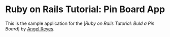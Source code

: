# Ruby on Rails Tutorial: Pin Board App

This is the sample application for the
[*Ruby on Rails Tutorial:
Buld a Pin Board*]
by [Angel Reyes](alreyes1.github.io/).
